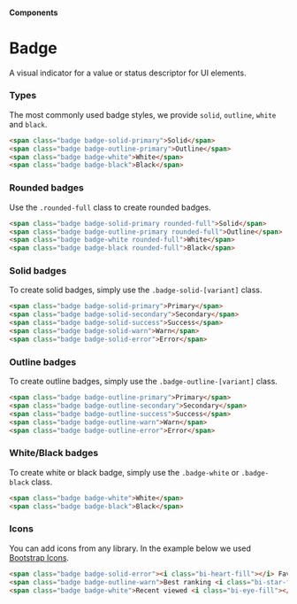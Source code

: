 #### Components

# Badge

A visual indicator for a value or status descriptor for UI elements.

### Types

The most commonly used badge styles, we provide `solid`, `outline`, `white` and `black`.

``` html
<span class="badge badge-solid-primary">Solid</span>
<span class="badge badge-outline-primary">Outline</span>
<span class="badge badge-white">White</span>
<span class="badge badge-black">Black</span>
```

### Rounded badges

Use the `.rounded-full` class to create rounded badges.

``` html
<span class="badge badge-solid-primary rounded-full">Solid</span>
<span class="badge badge-outline-primary rounded-full">Outline</span>
<span class="badge badge-white rounded-full">White</span>
<span class="badge badge-black rounded-full">Black</span>
```

### Solid badges

To create solid badges, simply use the `.badge-solid-[variant]` class.

``` html
<span class="badge badge-solid-primary">Primary</span>
<span class="badge badge-solid-secondary">Secondary</span>
<span class="badge badge-solid-success">Success</span>
<span class="badge badge-solid-warn">Warn</span>
<span class="badge badge-solid-error">Error</span>
```

### Outline badges

To create outline badges, simply use the `.badge-outline-[variant]` class.

``` html
<span class="badge badge-outline-primary">Primary</span>
<span class="badge badge-outline-secondary">Secondary</span>
<span class="badge badge-outline-success">Success</span>
<span class="badge badge-outline-warn">Warn</span>
<span class="badge badge-outline-error">Error</span>
```

### White/Black badges

To create white or black badge, simply use the `.badge-white` or `.badge-black` class.

``` html
<span class="badge badge-white">White</span>
<span class="badge badge-black">Black</span>
```

### Icons

You can add icons from any library. In the example below we used [Bootstrap Icons](https://icons.getbootstrap.com/).

``` html
<span class="badge badge-solid-error"><i class="bi-heart-fill"></i> Favorite</span>
<span class="badge badge-outline-warn">Best ranking <i class="bi-star-fill"></i></span>
<span class="badge badge-white">Recent viewed <i class="bi-eye-fill"></i></span>
```